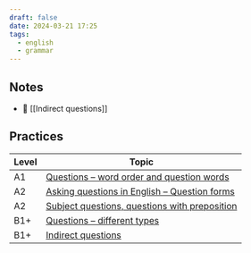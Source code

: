 ```yaml
---
draft: false
date: 2024-03-21 17:25
tags:
  - english
  - grammar
---
```



## Notes

- 📝 [[Indirect questions]]

## Practices

| Level | Topic                                                                                                                                |
| ----- | ------------------------------------------------------------------------------------------------------------------------------------ |
| A1    | [Questions – word order and question words](https://test-english.com/grammar-points/a1/questions/)                                   |
| A2    | [Asking questions in English – Question forms](https://test-english.com/grammar-points/a2/asking-questions-in-english/)              |
| A2    | [Subject questions, questions with preposition](https://test-english.com/grammar-points/a2/subject-questions-questions-preposition/) |
| B1+   | [Questions – different types](https://test-english.com/grammar-points/b1-b2/questions-different-types/)                              |
| B1+   | [Indirect questions](https://test-english.com/grammar-points/b1-b2/indirect-questions/)                                              |